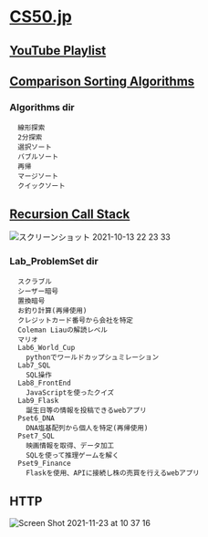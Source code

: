 # [CS50.jp](https://cs50.jp/)
## [YouTube Playlist](https://youtube.com/playlist?list=PLkxRaGG5EB7pF5cnc4UBra8TVxsufn7zT&si=iA7_LG360f1TaxGt)
## [Comparison Sorting Algorithms](https://www.cs.usfca.edu/~galles/visualization/ComparisonSort.html)

### Algorithms dir
```
  線形探索
  2分探索
  選択ソート
  バブルソート
  再帰
  マージソート
  クイックソート
```
## [Recursion Call Stack](https://www.youtube.com/watch?v=aCPkszeKRa4&list=PLkxRaGG5EB7pF5cnc4UBra8TVxsufn7zT&index=23)
![スクリーンショット 2021-10-13 22 23 33](https://user-images.githubusercontent.com/70265286/137142212-043f1779-70c3-4b6a-86ba-64b31a7363f6.jpg)

### Lab_ProblemSet dir
```
  スクラブル
  シーザー暗号
  置換暗号
  お釣り計算(再帰使用)
  クレジットカード番号から会社を特定
  Coleman Liauの解読レベル
  マリオ
  Lab6_World_Cup
    pythonでワールドカップシュミレーション
  Lab7_SQL
    SQL操作
  Lab8_FrontEnd
    JavaScriptを使ったクイズ
  Lab9_Flask
    誕生日等の情報を投稿できるwebアプリ
  Pset6_DNA
    DNA塩基配列から個人を特定(再帰使用)
  Pset7_SQL
    映画情報を取得、データ加工
    SQLを使って推理ゲームを解く
  Pset9_Finance
    Flaskを使用、APIに接続し株の売買を行えるwebアプリ
```
## HTTP
![Screen Shot 2021-11-23 at 10 37 16](https://user-images.githubusercontent.com/70265286/142959796-b60174a3-b52c-45b1-abb2-f402dd9976ff.jpg)
